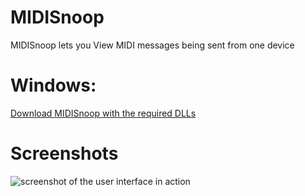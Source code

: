 # MIDISnoop
MIDISnoop lets you View MIDI messages being sent from one device

# Windows:
[Download MIDISnoop with the required DLLs](https://github.com/Samunition/MIDISnoop/raw/master/MIDISnoop%20with%20DLLs.zip)

# Screenshots
![screenshot of the user interface in action](https://i.imgur.com/8wa0mGO.png)
